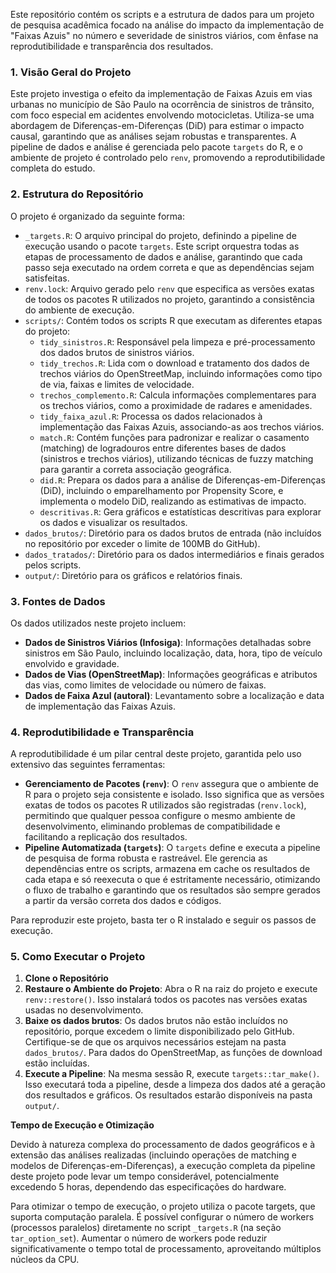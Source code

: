 Este repositório contém os scripts e a estrutura de dados para um projeto de pesquisa acadêmica focado na análise do impacto da implementação de "Faixas Azuis" no número e severidade de sinistros viários, com ênfase na reprodutibilidade e transparência dos resultados.

### 1. Visão Geral do Projeto

Este projeto investiga o efeito da implementação de Faixas Azuis em vias urbanas no município de São Paulo na ocorrência de sinistros de trânsito, com foco especial em acidentes envolvendo motocicletas. Utiliza-se uma abordagem de Diferenças-em-Diferenças (DiD) para estimar o impacto causal, garantindo que as análises sejam robustas e transparentes. A pipeline de dados e análise é gerenciada pelo pacote `targets` do R, e o ambiente de projeto é controlado pelo `renv`, promovendo a reprodutibilidade completa do estudo.

### 2. Estrutura do Repositório

O projeto é organizado da seguinte forma:

* `_targets.R`: O arquivo principal do projeto, definindo a pipeline de execução usando o pacote `targets`. Este script orquestra todas as etapas de processamento de dados e análise, garantindo que cada passo seja executado na ordem correta e que as dependências sejam satisfeitas.
* `renv.lock`: Arquivo gerado pelo `renv` que especifica as versões exatas de todos os pacotes R utilizados no projeto, garantindo a consistência do ambiente de execução.
* `scripts/`: Contém todos os scripts R que executam as diferentes etapas do projeto:
    * `tidy_sinistros.R`: Responsável pela limpeza e pré-processamento dos dados brutos de sinistros viários.
    * `tidy_trechos.R`: Lida com o download e tratamento dos dados de trechos viários do OpenStreetMap, incluindo informações como tipo de via, faixas e limites de velocidade.
    * `trechos_complemento.R`: Calcula informações complementares para os trechos viários, como a proximidade de radares e amenidades.
    * `tidy_faixa_azul.R`: Processa os dados relacionados à implementação das Faixas Azuis, associando-as aos trechos viários.
    * `match.R`: Contém funções para padronizar e realizar o casamento (matching) de logradouros entre diferentes bases de dados (sinistros e trechos viários), utilizando técnicas de fuzzy matching para garantir a correta associação geográfica.
    * `did.R`: Prepara os dados para a análise de Diferenças-em-Diferenças (DiD), incluindo o emparelhamento por Propensity Score, e implementa o modelo DiD, realizando as estimativas de impacto.
    * `descritivas.R`: Gera gráficos e estatísticas descritivas para explorar os dados e visualizar os resultados.
* `dados_brutos/`: Diretório para os dados brutos de entrada (não incluídos no repositório por exceder o limite de 100MB do GitHub).
* `dados_tratados/`: Diretório para os dados intermediários e finais gerados pelos scripts.
* `output/`: Diretório para os gráficos e relatórios finais.

### 3. Fontes de Dados
Os dados utilizados neste projeto incluem:

* **Dados de Sinistros Viários (Infosiga)**: Informações detalhadas sobre sinistros em São Paulo, incluindo localização, data, hora, tipo de veículo envolvido e gravidade.
* **Dados de Vias (OpenStreetMap)**: Informações geográficas e atributos das vias, como limites de velocidade ou número de faixas.
* **Dados de Faixa Azul (autoral)**: Levantamento sobre a localização e data de implementação das Faixas Azuis.

### 4. Reprodutibilidade e Transparência

A reprodutibilidade é um pilar central deste projeto, garantida pelo uso extensivo das seguintes ferramentas:

* **Gerenciamento de Pacotes (`renv`)**: O `renv` assegura que o ambiente de R para o projeto seja consistente e isolado. Isso significa que as versões exatas de todos os pacotes R utilizados são registradas (`renv.lock`), permitindo que qualquer pessoa configure o mesmo ambiente de desenvolvimento, eliminando problemas de compatibilidade e facilitando a replicação dos resultados.
* **Pipeline Automatizada (`targets`)**: O `targets` define e executa a pipeline de pesquisa de forma robusta e rastreável. Ele gerencia as dependências entre os scripts, armazena em cache os resultados de cada etapa e só reexecuta o que é estritamente necessário, otimizando o fluxo de trabalho e garantindo que os resultados são sempre gerados a partir da versão correta dos dados e códigos.

Para reproduzir este projeto, basta ter o R instalado e seguir os passos de execução.

### 5. Como Executar o Projeto

1.  **Clone o Repositório**
2.  **Restaure o Ambiente do Projeto**:
    Abra o R na raiz do projeto e execute `renv::restore()`. Isso instalará todos os pacotes nas versões exatas usadas no desenvolvimento.
3.  **Baixe os dados brutos**: Os dados brutos não estão incluídos no repositório, porque excedem o limite disponibilizado pelo GitHub. Certifique-se de que os arquivos necessários estejam na pasta `dados_brutos/`. Para dados do OpenStreetMap, as funções de download estão incluídas.
4.  **Execute a Pipeline**: Na mesma sessão R, execute `targets::tar_make()`. Isso executará toda a pipeline, desde a limpeza dos dados até a geração dos resultados e gráficos. Os resultados estarão disponíveis na pasta `output/`.

**Tempo de Execução e Otimização**

Devido à natureza complexa do processamento de dados geográficos e à extensão das análises realizadas (incluindo operações de matching e modelos de Diferenças-em-Diferenças), a execução completa da pipeline deste projeto pode levar um tempo considerável, potencialmente excedendo 5 horas, dependendo das especificações do hardware.

Para otimizar o tempo de execução, o projeto utiliza o pacote targets, que suporta computação paralela. É possível configurar o número de workers (processos paralelos) diretamente no script `_targets.R` (na seção `tar_option_set`). Aumentar o número de workers pode reduzir significativamente o tempo total de processamento, aproveitando múltiplos núcleos da CPU.
